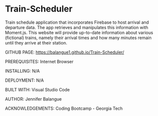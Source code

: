 # Train-Scheduler

Train schedule application that incorporates Firebase to host arrival and departure data.  The app retrieves and manipulates this information with Moment.js.  This website will provide up-to-date information about various (fictional) trains, namely their arrival times and how many minutes remain until they arrive at their station.

GITHUB PAGE:
https://balangue1.github.io/Train-Scheduler/

PREREQUISITES:
Internet Browser

INSTALLING:
N/A

DEPLOYMENT:
N/A

BUILT WITH:
Visual Studio Code

AUTHOR:
Jennifer Balangue

ACKNOWLEDGEMENTS:
Coding Bootcamp - Georgia Tech